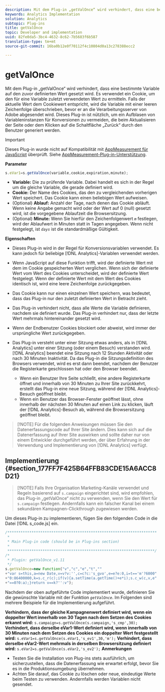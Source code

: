 ```yaml
---
description: Mit dem Plug-in „getValOnce“ wird verhindert, dass eine bestimmte Variable auf den zuvor definierten Wert gesetzt wird. Es verwendet ein Cookie, um den für eine Variable zuletzt verwendeten Wert zu ermitteln. Falls der aktuelle Wert dem Cookiewert entspricht, wird die Variable mit einer leeren Zeichenfolge überschrieben, bevor er an die Verarbeitungsserver von Adobe abgesendet wird. Dieses Plug-in ist nützlich, um ein Aufblasen von Variableninstanzen für Konversionen zu vermeiden, die beim Aktualisieren der Seite oder dem Klicken auf die Schaltfläche „Zurück“ durch den Benutzer generiert werden.
keywords: Analytics Implementation
solution: Analytics
subtopic: Plug-ins
title: getValOnce
topic: Developer and implementation
uuid: 82fe0da5-3bc4-4632-8c62-7b5683f6b587
translation-type: tm+mt
source-git-commit: 16ba0b12e0f70112f4c10804d0a13c278388ecc2

---
```



# getValOnce

Mit dem Plug-in „getValOnce“ wird verhindert, dass eine bestimmte Variable auf den zuvor definierten Wert gesetzt wird. Es verwendet ein Cookie, um den für eine Variable zuletzt verwendeten Wert zu ermitteln. Falls der aktuelle Wert dem Cookiewert entspricht, wird die Variable mit einer leeren Zeichenfolge überschrieben, bevor er an die Verarbeitungsserver von Adobe abgesendet wird. Dieses Plug-in ist nützlich, um ein Aufblasen von Variableninstanzen für Konversionen zu vermeiden, die beim Aktualisieren der Seite oder dem Klicken auf die Schaltfläche „Zurück“ durch den Benutzer generiert werden.

>[!IMPORTANT]
>
>Dieses Plug-in wurde nicht auf Kompatibilität mit [AppMeasurement für JavaScript](/help/implement/js-implementation/c-appmeasurement-js/appmeasure-mjs.md) überprüft. Siehe [AppMeasurement-Plug-in-Unterstützung](/help/implement/js-implementation/c-appmeasurement-js/plugins-support.md).

**Parameter**

```js
s.eVar1=s.getValOnce(variable,cookie,expiration,minute);
```

* **Variable:** Die zu prüfende Variable. Dabei handelt es sich in der Regel um die gleiche Variable, die gerade definiert wird.
* **Cookie:** Der Name des Cookies, das den zu vergleichenden vorherigen Wert speichert. Das Cookie kann einen beliebigen Wert aufweisen.
* (Optional) **Ablauf:** Anzahl der Tage, nach denen das Cookie abläuft. Wenn keine Angabe gemacht wird oder der Wert auf 0 (null) gesetzt wird, ist die vorgegebene Ablaufzeit die Browsersitzung.
* (Optional) **Minute:** Wenn Sie hierfür den Zeichenfolgenwert *`m`* festlegen, wird der Ablaufwert in Minuten statt in Tagen angegeben. Wenn nicht festgelegt, ist *`days`* ist die standardmäßige Gültigkeit.

**Eigenschaften**

* Dieses Plug-in wird in der Regel für Konversionsvariablen verwendet. Es kann jedoch für beliebige [!DNL Analytics]-Variablen verwendet werden.
* Wenn JavaScript auf diese Funktion trifft, wird der definierte Wert mit dem im Cookie gespeicherten Wert verglichen. Wenn sich der definierte Wert vom Wert des Cookies unterscheidet, wird der definierte Wert festgelegt. Wenn der definierte Wert mit dem Wert des Cookies identisch ist, wird eine leere Zeichenfolge zurückgegeben.
* Das Cookie kann nur einen einzelnen Wert speichern, was bedeutet, dass das Plug-in nur den zuletzt definierten Wert in Betracht zieht.
* Das Plug-in verhindert nicht, dass alle Werte die Variable definieren, nachdem sie definiert wurde. Das Plug-in verhindert nur, dass der letzte Wert mehrmals hintereinander gesetzt wird.
* Wenn der Endbenutzer Cookies blockiert oder abweist, wird immer der ursprüngliche Wert zurückgegeben.
* Das Plug-in versteht unter einer Sitzung etwas anders, als in [!DNL Analytics] unter einer Sitzung (oder einem Besuch) verstanden wird. [!DNL Analytics] beendet eine Sitzung nach 12 Stunden Aktivität oder nach 30 Minuten Inaktivität. Da das Plug-in die Sitzungsdefinition des Browsers verwendet, wird es erst dann beendet, nachdem der Benutzer die Registerkarte geschlossen hat oder den Browser beendet.

   * Wenn ein Benutzer Ihre Seite schließt, eine andere Registerkarte öffnet und innerhalb von 30 Minuten zu Ihrer Site zurückkehrt, erstellt das Plug-in eine neue Sitzung, während der [!DNL Analytics]-Besuch geöffnet bleibt.
   * Wenn ein Benutzer das Browser-Fenster geöffnet lässt, ohne innerhalb der nächsten 30 Minuten auf einen Link zu klicken, läuft der [!DNL Analytics]-Besuch ab, während die Browsersitzung geöffnet bleibt.

> [!NOTE] Für die folgenden Anweisungen müssen Sie den Datenerfassungscode auf Ihrer Site ändern. Dies kann sich auf die Datenerfassung auf Ihrer Site auswirken und sollte daher nur von einem Entwickler durchgeführt werden, der über Erfahrung in der Verwendung und Implementierung von [!DNL Analytics] verfügt.

## Implementierung {#section_177FF7F425B64FFB83CDE15A6ACC8D21}

> [!NOTE] Falls Ihre Organisation Marketing-Kanäle verwendet und Regeln basierend auf `s.campaign` eingerichtet sind, wird empfohlen, das Plug-in „getValOnce“ nicht zu verwenden, wenn Sie den Wert für `s.campaign` festlegen. Andernfalls kann ein falscher Kanal bei einem sekundären Kampagnen-Clickthrough zugewiesen werden.

Um dieses Plug-in zu implementieren, fügen Sie den folgenden Code in die Datei [!DNL s_code.js] ein.

```js
/******************************************************************** 
 * 
 * Main Plug-in code (should be in Plug-ins section) 
 * 
 *******************************************************************/ 
/* 
 * Plugin: getValOnce_v1.11 
 */ 
s.getValOnce=new Function("v","c","e","t","" 
+"var s=this,a=new Date,v=v?v:'',c=c?c:'s_gvo',e=e?e:0,i=t=='m'?6000" 
+"0:86400000,k=s.c_r(c);if(v){a.setTime(a.getTime()+e*i);s.c_w(c,v,e" 
+"==0?0:a);}return v==k?'':v");
```

Nachdem der oben aufgeführte Code implementiert wurde, definieren Sie die gewünschte Variable mit der Funktion *`getValOnce`*. Im Folgenden sind mehrere Beispiele für die Implementierung aufgeführt.

**Verhindern, dass der gleiche Kampagnenwert definiert wird, wenn ein doppelter Wert innerhalb von 30 Tagen nach dem Setzen des Cookies erkannt wird:** `s.campaign=s.getValOnce(s.campaign,'s_cmp',30);`  **Verhindert, dass derselbe eVar1-Wert definiert wird, wenn innerhalb von 30 Minuten nach dem Setzen des Cookies ein doppelter Wert festgestellt wird:**
`s.eVar1=s.getValOnce(s.eVar1,'s_ev1',30,'m');`  **Verhindert, dass derselbe eVar2-Wert mehrmals in derselben Browsersitzung definiert wird:**
`s.eVar2=s.getValOnce(s.eVar2,'s_ev2');`  **Anmerkungen**

* Testen Sie die Installation von Plug-ins stets ausführlich, um sicherzustellen, dass die Datenerfassung wie erwartet erfolgt, bevor Sie es in die Produktionsumgebung übernehmen.
* Achten Sie darauf, das Cookie zu löschen oder neue, eindeutige Werte beim Testen zu verwenden. Andernfalls werden Variablen nicht gesendet.

